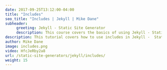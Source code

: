 ```yaml
---
date: 2017-09-25T13:12:00-04:00
title: "Includes"
seo_title: "Includes | Jekyll | Mike Dane"
subheader:
     greeting: Jekyll - Static Site Generator
     description: This course covers the basics of using Jekyll - Static Site Generator. Work your way through the videos and we'll teach you everything you need to know to create a professional and scalable website or blog!
description: This tutorial covers how to use includes in Jekyll -  Static Site Generator.
author: Mike Dane
image: includes.png
video: HfcJeRby2a8
url: /static-site-generators/jekyll/includes/
weight: 15
---
```

